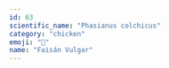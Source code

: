 ```yaml
---
id: 63
scientific_name: "Phasianus colchicus"
category: "chicken"
emoji: "🐔"
name: "Faisán Vulgar"
---
```


